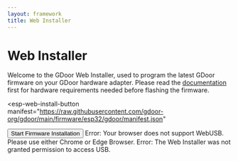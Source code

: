 ```yaml
---
layout: framework
title: Web Installer
---
```

<script
  type="module"
  src="https://unpkg.com/esp-web-tools@10/dist/web/install-button.js?module"
></script>

# Web Installer
Welcome to the GDoor Web Installer, used to program the latest GDoor firmware
on your GDoor hardware adapter. Please read the [documentation](./documentation.html) first
for hardware requirements needed before flashing the firmware.

<esp-web-install-button
  manifest="https://raw.githubusercontent.com/gdoor-org/gdoor/main/firmware/esp32/gdoor/manifest.json"
>
<button class="button" slot="activate">Start Firmware Installation</button>
<span id="unsupported" slot="unsupported">Error: Your browser does not support WebUSB. Please use either Chrome or Edge Browser.</span>
<span id="not-allowed" slot="not-allowed">Error: The Web Installer was not granted permission to access USB.</span>
</esp-web-install-button>